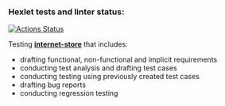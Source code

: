 ### Hexlet tests and linter status:
[![Actions Status](https://github.com/RomannRoss/qa-engineer-project-84/actions/workflows/hexlet-check.yml/badge.svg)](https://github.com/RomannRoss/qa-engineer-project-84/actions)

Testing **[internet-store](https://hexlet-products-store.vercel.app/)** that includes:
* drafting functional, non-functional and implicit requirements
* conducting test analysis and drafting test cases
* conducting testing using previously created test cases
* drafting bug reports
* conducting regression testing
